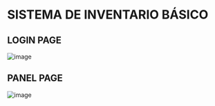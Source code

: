 # SISTEMA DE INVENTARIO BÁSICO

## LOGIN PAGE 

![image](https://github.com/user-attachments/assets/db4ccf18-05c9-4de3-9cbd-d287ba8b8595)

## PANEL PAGE

![image](https://github.com/user-attachments/assets/a3d7b2db-a4e1-4ebc-99b5-7e4ea82b97e8)

